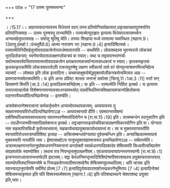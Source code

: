 +++
title = "17 उत्तमः पुरुषस्त्वन्यः"

+++
  
  
।।15.17।। अप्राप्तत्वादन्यत्वस्य विधेयत्वं वदन् तस्य
प्रतियोगिसापेक्षत्वात् प्रकृतक्षराक्षरपुरुषयोरेव प्रतियोगित्वमाह --
उत्तमः पुरुषस्तु ताभ्यामिति। परमात्मेत्युदाहृतः इत्यस्य
विधेयपरत्वासम्भवेन अन्यत्वहेतुपरत्वमाह -- सर्वासु श्रुतिषु चेति। तस्याः
शिखाया मध्ये परमात्मा व्यवस्थितः \[महाना.9।13वासु.6महो.1।9चतुर्वेदो.6\]
आत्मा नारायणः परः \[महाना.9।4\] इत्यादिष्वित्यर्थः।
परमात्मेतिनिर्देशहेतुत्वोपपादकत्वेनोत्तरार्धमवतारयति -- कथमिति।
लोकशब्दस्य भुवनपरत्वे लोकत्रयं भूरादिलोकत्रयं;
स्वर्गमर्त्यपाताललक्षणलोकत्रयं वा स्यात्। तथा च तद्व्यापनभरणयोः
सर्वात्मत्वपर्यवसितपरमात्मत्वोपपादकत्वेन
क्षराक्षरात्मकसर्वान्यत्वसाधकत्वं न स्यात्। कृतकमकृतकं कृतकाकृतकमिति
लोकत्रयपरत्वेऽपि तत्रत्यपुरुषेषु लक्षणा स्वीकार्या ततो वरं
योगवृत्त्याश्रयणमित्यभिप्रेत्य व्याचष्टे -- लोक्यत इति लोक इत्यादिना।
कथमचाक्षुषयोर्बद्धमुक्तयोर्लोकनकर्मत्वमित्यत आह --
प्रमाणावगम्यमेतत्त्रयमिति। यः इति अन्तः प्रविष्टः शास्ता जनानां सर्वात्मा
\[चित्त्यु.11।1आ.3।11\] भर्त्ता सन् भ्रियमाणो बिभर्ति \[आ.3।14\]
इत्यादिकमत्राभिप्रेतम्। सः इति -- परमात्मेति निर्दिष्ट इत्यर्थः। यः
इत्यस्य तत्परत्वात्प्रत्येकं विशेषणानामन्यत्वसाधनसामर्थ्यात्
तदर्थस्थितिमात्रविवक्षायामत्रानपेक्षितोक्त्या
पदान्तरवैयर्थ्यादित्यभिप्रायेणाह -- इतश्चेति।  
  
अत्रावेशभरणेश्वरत्वानां कर्मकर्तृभावेन अन्यत्वोपस्थापकत्वम्; अव्ययत्वस्य
तु साक्षात्स्वभावविरोधादित्यभिप्रायेणाऽऽह -- अव्ययस्वभावो हीति।
एवमवान्तरवैषम्यं दर्शयिष्यतिअव्ययस्वभावतया व्यापनभरणैश्वर्यादियोगेन च
\[रा.भा.15।19\] इति। तत्सम्बन्धेन तदनुसारिण इति --
तदधीनजन्मविनाशादिक्लेशभाज इत्यर्थः।
तद्वज्ज्ञानसङ्कोचविकासलक्षणविकारयोगिन इति वा। योग्यता नाम सहकारिसन्निधौ
कुर्वत्स्वभावत्वं; सहकार्यभावप्रयुक्तकार्याभाववत्त्वं वा। सा च
मुक्तस्याप्यस्तीति स्वभावविरोधस्तत्राप्यविशिष्ट इत्याह --
अचित्सम्बन्धयोग्यतया पूर्वसम्बन्धिन इति। अनवच्छिन्नात्मव्ययत्वं
मुक्तस्यापि नास्तीति भावः। ईश्वरशब्दोऽत्र नानुपयुक्तसंज्ञामात्ररूप
इत्यभिप्रायेणाऽऽह -- तथैतस्येति।
अत्रात्मलक्षणान्तर्गतानुप्रवेशधारणनियमनानां कण्ठोक्तौ
स्वार्थधारणादिवशादेव शेषित्वमपि सिध्यतीत्यभिप्रायेण संग्रहश्लोके
स्वाम्योक्तिः। तथाच तत्र नियन्तृत्वमुपलक्षणीयम्।
एवंअव्ययत्वव्यापनभरणस्वाम्यैः \[रा.भा.16।1\]
इत्यनन्तराध्यायारम्भभाष्येऽपि द्रष्टव्यम्। यद्वा
केवलनियन्तृत्वादिविशिष्टेष्वपीश्वरशब्दस्य प्रयुक्तचरत्वाभावात्
स्वाम्योपश्लिष्टनियमनवेषे च निरूढप्रयोगत्वादीश्वरशब्देनैव
शेषित्वमप्युपस्थापितम्। अपि चात्रयः इति व्याप्त्याद्यानुवादेमयि सर्वमिदं
प्रोतम् \[7।7\] इत्यादिपुरोवादपरामर्शात्तत्प्रकरणेभूमिरापः \[7।4\]
इत्यादिनोक्तं शेषित्वमप्याकृष्यत इति पतिं विश्वस्यात्मेश्वरम्
\[महाना.1।6\] इति पतिशब्दस्थाने चेश्वरशब्दः प्रयुक्त इति,भावः।  
  
